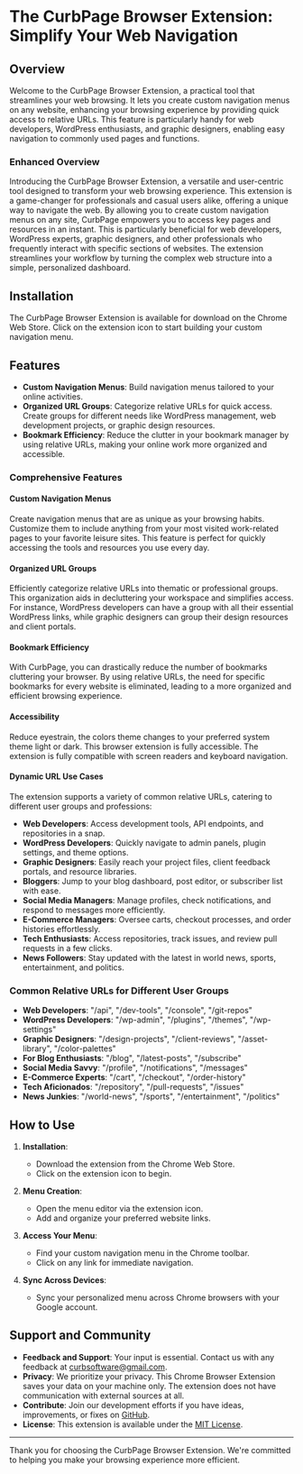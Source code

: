 # The CurbPage Browser Extension: Simplify Your Web Navigation

## Overview

Welcome to the CurbPage Browser Extension, a practical tool that streamlines your web browsing. It lets you create custom navigation menus on any website, enhancing your browsing experience by providing quick access to relative URLs. This feature is particularly handy for web developers, WordPress enthusiasts, and graphic designers, enabling easy navigation to commonly used pages and functions.

### Enhanced Overview
Introducing the CurbPage Browser Extension, a versatile and user-centric tool designed to transform your web browsing experience. This extension is a game-changer for professionals and casual users alike, offering a unique way to navigate the web. By allowing you to create custom navigation menus on any site, CurbPage empowers you to access key pages and resources in an instant. This is particularly beneficial for web developers, WordPress experts, graphic designers, and other professionals who frequently interact with specific sections of websites. The extension streamlines your workflow by turning the complex web structure into a simple, personalized dashboard.

## Installation

The CurbPage Browser Extension is available for download on the Chrome Web Store. Click on the extension icon to start building your custom navigation menu.

## Features

- **Custom Navigation Menus**: Build navigation menus tailored to your online activities.
- **Organized URL Groups**: Categorize relative URLs for quick access. Create groups for different needs like WordPress management, web development projects, or graphic design resources.
- **Bookmark Efficiency**: Reduce the clutter in your bookmark manager by using relative URLs, making your online work more organized and accessible.

### Comprehensive Features

#### Custom Navigation Menus
Create navigation menus that are as unique as your browsing habits. Customize them to include anything from your most visited work-related pages to your favorite leisure sites. This feature is perfect for quickly accessing the tools and resources you use every day.

#### Organized URL Groups
Efficiently categorize relative URLs into thematic or professional groups. This organization aids in decluttering your workspace and simplifies access. For instance, WordPress developers can have a group with all their essential WordPress links, while graphic designers can group their design resources and client portals.

#### Bookmark Efficiency
With CurbPage, you can drastically reduce the number of bookmarks cluttering your browser. By using relative URLs, the need for specific bookmarks for every website is eliminated, leading to a more organized and efficient browsing experience.

#### Accessibility
Reduce eyestrain, the colors theme changes to your preferred system theme light or dark.  This browser extension is fully accessible. The extension is fully compatible with screen readers and keyboard navigation.

#### Dynamic URL Use Cases
The extension supports a variety of common relative URLs, catering to different user groups and professions:

- **Web Developers**: Access development tools, API endpoints, and repositories in a snap.
- **WordPress Developers**: Quickly navigate to admin panels, plugin settings, and theme options.
- **Graphic Designers**: Easily reach your project files, client feedback portals, and resource libraries.
- **Bloggers**: Jump to your blog dashboard, post editor, or subscriber list with ease.
- **Social Media Managers**: Manage profiles, check notifications, and respond to messages more efficiently.
- **E-Commerce Managers**: Oversee carts, checkout processes, and order histories effortlessly.
- **Tech Enthusiasts**: Access repositories, track issues, and review pull requests in a few clicks.
- **News Followers**: Stay updated with the latest in world news, sports, entertainment, and politics.

### Common Relative URLs for Different User Groups

- **Web Developers**: "/api", "/dev-tools", "/console", "/git-repos"
- **WordPress Developers**: "/wp-admin", "/plugins", "/themes", "/wp-settings"
- **Graphic Designers**: "/design-projects", "/client-reviews", "/asset-library", "/color-palettes"
- **For Blog Enthusiasts**: "/blog", "/latest-posts", "/subscribe"
- **Social Media Savvy**: "/profile", "/notifications", "/messages"
- **E-Commerce Experts**: "/cart", "/checkout", "/order-history"
- **Tech Aficionados**: "/repository", "/pull-requests", "/issues"
- **News Junkies**: "/world-news", "/sports", "/entertainment", "/politics"


## How to Use

1. **Installation**:
   - Download the extension from the Chrome Web Store.
   - Click on the extension icon to begin.

2. **Menu Creation**:
   - Open the menu editor via the extension icon.
   - Add and organize your preferred website links.

3. **Access Your Menu**:
   - Find your custom navigation menu in the Chrome toolbar.
   - Click on any link for immediate navigation.

4. **Sync Across Devices**:
   - Sync your personalized menu across Chrome browsers with your Google account.

## Support and Community

- **Feedback and Support**: Your input is essential. Contact us with any feedback at [curbsoftware@gmail.com](mailto:curbsoftware@gmail.com).
- **Privacy**: We prioritize your privacy. This Chrome Browser Extension saves your data on your machine only.  The extension does not have communication with external sources at all.
- **Contribute**: Join our development efforts if you have ideas, improvements, or fixes on [GitHub](https://github.com/CurbSoftwareInc/curbpage-ext).
- **License**: This extension is available under the [MIT License](https://github.com/CurbSoftwareInc/curbpage-ext/blob/main/LICENSE).

---

Thank you for choosing the CurbPage Browser Extension. We're committed to helping you make your browsing experience more efficient.